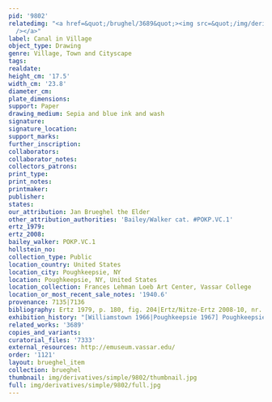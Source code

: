 ```yaml
---
pid: '9802'
relatedimg: "<a href=&quot;/brughel/3689&quot;><img src=&quot;/img/derivatives/simple/3689/thumbnail.jpg&quot;
  /></a>"
label: Canal in Village
object_type: Drawing
genre: Village, Town and Cityscape
tags: 
realdate: 
height_cm: '17.5'
width_cm: '23.8'
diameter_cm: 
plate_dimensions: 
support: Paper
drawing_medium: Sepia and blue ink and wash
signature: 
signature_location: 
support_marks: 
further_inscription: 
collaborators: 
collaborator_notes: 
collectors_patrons: 
print_type: 
print_notes: 
printmaker: 
publisher: 
states: 
our_attribution: Jan Brueghel the Elder
other_attribution_authorities: 'Bailey/Walker cat. #POKP.VC.1'
ertz_1979: 
ertz_2008: 
bailey_walker: POKP.VC.1
hollstein_no: 
collection_type: Public
location_country: United States
location_city: Poughkeepsie, NY
location: Poughkeepsie, NY, United States
location_collection: Frances Lehman Loeb Art Center, Vassar College
location_or_most_recent_sale_notes: '1940.6'
provenance: 7135|7136
bibliography: Ertz 1979, p. 180, fig. 204|Ertz/Nitze-Ertz 2008-10, nr. 139, fig. 1
exhibition_history: "[Williamstown 1966|Poughkeepsie 1967] Poughkeepsie 1978"
related_works: '3689'
copies_and_variants: 
curatorial_files: '7333'
external_resources: http://emuseum.vassar.edu/
order: '1121'
layout: brueghel_item
collection: brueghel
thumbnail: img/derivatives/simple/9802/thumbnail.jpg
full: img/derivatives/simple/9802/full.jpg
---
```

